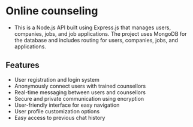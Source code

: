# Online counseling
- This is a Node.js API built using Express.js that manages users, companies, jobs, and job applications. The project uses MongoDB for the database and includes routing for users, companies, jobs, and applications.
## Features
- User registration and login system
- Anonymously connect users with trained counsellors
- Real-time messaging between users and counsellors
- Secure and private communication using encryption
- User-friendly interface for easy navigation
- User profile customization options
- Easy access to previous chat history
 
 
